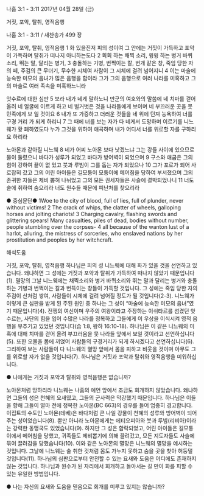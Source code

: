 나훔 3:1 - 3:11 
2017년 04월 28일 (금)

거짓, 포악, 탈취, 영적음행



나훔 3:1 - 3:11 / 새찬송가 499 장


거짓, 포악, 탈취, 영적음행
1 화 있을진저 피의 성이여 그 안에는 거짓이 가득하고 포악이 가득하며 탈취가 떠나지 아니하는도다 2 휙휙 하는 채찍 소리, 윙윙 하는 병거 바퀴 소리, 뛰는 말, 달리는 병거, 3 충돌하는 기병, 번쩍이는 칼, 번개 같은 창, 죽임 당한 자의 떼, 주검의 큰 무더기, 무수한 시체여 사람이 그 시체에 걸려 넘어지니 4 이는 마술에 능숙한 미모의 음녀가 많은 음행을 함이라 그가 그의 음행으로 여러 나라를 미혹하고 그의 마술로 여러 족속을 미혹하느니라

앗수르에 대한 심판
5 보라 내가 네게 말하노니 만군의 여호와의 말씀에 네 치마를 걷어 올려 네 얼굴에
이르게 하고 네 벌거벗은 것을 나라들에게 보이며 네 부끄러운 곳을 뭇 민족에게 보
일 것이요 6 내가 또 가증하고 더러운 것들을 네 위에 던져 능욕하여 너를 구경 거리
가 되게 하리니 7 그 때에 너를 보는 자가 다 네게서 도망하며 이르기를 니느웨가 황
폐하였도다 누가 그것을 위하여 애곡하며 내가 어디서 너를 위로할 자를 구하리요
하리라

노아몬과 같아질 니느웨
8 네가 어찌 노아몬 보다 낫겠느냐 그는 강들 사이에 있으므로 물이 둘렸으니 바다가
성루가 되었고 바다가 방어벽이 되었으며 9 구스와 애굽은 그의 힘이 강하여 끝이 없
었고 붓과 루빔이 그를 돕는 자가 되었으나 10 그가 포로가 되어 사로잡혀 갔고 그의
어린 아이들은 길모퉁이 모퉁이에 메어침을 당하여 부서졌으며 그의 존귀한 자들은
제비 뽑혀 나뉘었고 그의 모든 권세자들은 사슬에 결박되었나니 11 너도 술에 취하여 숨으리라 너도 원수들 때문에 피난처를 찾으리라

● 중심문단● 1Woe to the city of blood, full of lies, full of plunder, never without victims! 2 The crack of whips, the clatter of wheels, galloping horses and jolting chariots! 3 Charging cavalry, flashing swords and glittering spears! Many casualties, piles of dead, bodies without number, people stumbling over the corpses- 4 all because of the wanton lust of a harlot, alluring, the mistress of sorceries, who enslaved nations by her prostitution and peoples by her witchcraft.

해석도움





거짓, 포악, 탈취, 영적음행
하나님은 피의 성 니느웨에 대해 화가 있을 것을 선언하고 있습니다. 왜냐하면 그 성에는 거짓과 포악과 탈취가 가득하여 떠나지 않았기 때문입니다(1). 멸망의 그날 니느웨에는 채찍소리와 병거 바퀴소리와 뛰는 말과 달리는 병거와 충돌하는 기병과 번쩍이는 칼과 번뜩이는 창들이 가득할 것입니다. 그 성에는 죽임 당한 자의 주검이 산처럼 쌓여, 사람들이 시체에 걸려 넘어질 정도가 될 것입니다(2-3). 니느웨가 이렇게 큰 심판을 받게 된 주된 원인 중 하나는 그 성이 “마술에 능숙한 미모의 음녀”였기 때문입니다(4). 전쟁의 여신이며 우주의 여왕이라고 주장하는 이쉬타르를 섬겼던 앗수르는, 사단의 힘을 입어 수많은 나라를 정복하고 그들에게 이 우상을 이식시켜 영적 음행을 부추기고 있었던 것입니다(습 1:8, 왕하 16:10-18). 하나님은 이 같은 니느웨의 미혹에 대해 치마를 걷어 올려 부끄러움을 뭇 나라들 앞에서 보일 것이라고 선언하십니다(5). 또한 오물을 몸에 끼얹어 사람들의 구경거리가 되게 하시겠다고 선언하십니다(6). 그리하여 보는 사람들이 다 니느웨의 멸망 앞에서 몸을 피하고 비웃을 것이며 아무도 그를 위로할 자가 없을 것입니다(7). 하나님은 거짓과 포악과 탈취와 영적음행을 미워하십니다.

● 나에게는 거짓과 포악과 탈취와 영적음행은 없습니까?

노아몬처럼 망하리라
니느웨는 나훔의 예언 앞에서 조금도 회개하지 않았습니다. 왜냐하면 그들의 성은 천혜의 요새였고, 그들의 군사력은 막강했기 때문입니다. 하나님은 이들을 향해 그들이 얼마 전에 정복한 노아몬(BC 663)의 경우를 들어 엄중히 경고합니다. 이집트의 수도인 노아몬(데베)은 바다처럼 큰 나일 강물이 천혜의 성루와 방어벽이 되어주는 성이었습니다(8). 뿐만 아니라 노아몬에게는 에티오피아와 붓과 루빔(리비아)이라는 강력한 동맹국도 있었습니다(9). 하지만 그 성은 함락되었고, 어린 아이들은 길모퉁이에서 메어침을 당했고, 귀족들도 제비뽑기에 의해 끌려갔고, 모든 지도자들도 사슬에 묶여 끌려감을 당했습니다(10). 이와 같은 노아몬의 멸망은 니느웨의 멸망을 예시하는 것입니다. 그날에 니느웨는 술 취한 것처럼 몸도 가누지 못하고 숨을 곳을 찾아 허둥댈 것입니다(11). 하나님의 심판으로부터 안전할 수 있는 요새와 도움은 어디에도 존재하지 않는 것입니다. 하나님과 원수가 된 자리에서 회개하고 돌아서는 길 만이 화를 피할 수 있는 유일한 방법입니다.

● 나는 자신의 요새와 도움을 믿음으로 회개를 미루고 있지는 않습니까?